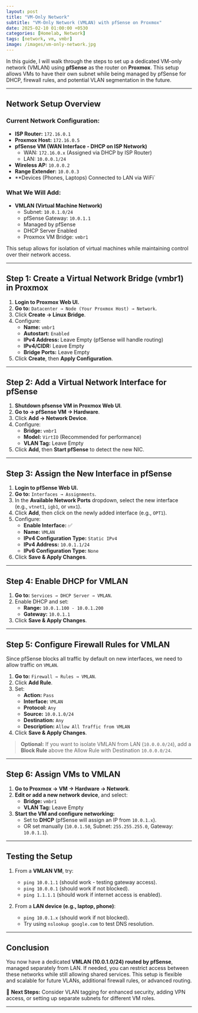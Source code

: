 ```yaml
---
layout: post
title: "VM-Only Network"
subtitle: "VM-Only Network (VMLAN) with pfSense on Proxmox"
date: 2025-02-10 01:00:00 +0530
categories: [Homelab, Network]
tags: [network, vm, vmbr]
image: /images/vm-only-network.jpg
---
```



In this guide, I will walk through the steps to set up a dedicated VM-only network (VMLAN) using **pfSense** as the router on **Proxmox**. This setup allows VMs to have their own subnet while being managed by pfSense for DHCP, firewall rules, and potential VLAN segmentation in the future.

---

## **Network Setup Overview**

### **Current Network Configuration:**
- **ISP Router:** `172.16.0.1`
- **Proxmox Host:** `172.16.0.5`
- **pfSense VM (WAN Interface - DHCP on ISP Network)**
  - WAN: `172.16.0.x` (Assigned via DHCP by ISP Router)
  - LAN: `10.0.0.1/24`
- **Wireless AP:** `10.0.0.2`
- **Range Extender:** `10.0.0.3`
- **Devices (Phones, Laptops) Connected to LAN via WiFi`

### **What We Will Add:**
- **VMLAN (Virtual Machine Network)**
  - Subnet: `10.0.1.0/24`
  - pfSense Gateway: `10.0.1.1`
  - Managed by pfSense
  - DHCP Server Enabled
  - Proxmox VM Bridge: `vmbr1`

This setup allows for isolation of virtual machines while maintaining control over their network access.

---

## **Step 1: Create a Virtual Network Bridge (vmbr1) in Proxmox**

1. **Login to Proxmox Web UI.**
2. **Go to:** `Datacenter → Node (Your Proxmox Host) → Network`.
3. Click **Create → Linux Bridge**.
4. Configure:
   - **Name:** `vmbr1`
   - **Autostart:** `Enabled`
   - **IPv4 Address:** Leave Empty (pfSense will handle routing)
   - **IPv4/CIDR:** Leave Empty
   - **Bridge Ports:** Leave Empty
5. Click **Create**, then **Apply Configuration**.

---

## **Step 2: Add a Virtual Network Interface for pfSense**

1. **Shutdown pfsense VM in Proxmox Web UI**.
2. **Go to → pfSense VM → Hardware**.
3. Click **Add → Network Device**.
4. Configure:
   - **Bridge:** `vmbr1`
   - **Model:** `VirtIO` (Recommended for performance)
   - **VLAN Tag:** Leave Empty
5. Click **Add**, then **Start pfSense** to detect the new NIC.

---

## **Step 3: Assign the New Interface in pfSense**

1. **Login to pfSense Web UI.**
2. **Go to:** `Interfaces → Assignments`.
3. In the **Available Network Ports** dropdown, select the new interface (e.g., `vtnet1`, `igb1`, or `vmx1`).
4. Click **Add**, then click on the newly added interface (e.g., `OPT1`).
5. Configure:
   - **Enable Interface:** ✅
   - **Name:** `VMLAN`
   - **IPv4 Configuration Type:** `Static IPv4`
   - **IPv4 Address:** `10.0.1.1/24`
   - **IPv6 Configuration Type:** `None`
6. Click **Save & Apply Changes**.

---

## **Step 4: Enable DHCP for VMLAN**

1. **Go to:** `Services → DHCP Server → VMLAN`.
2. Enable DHCP and set:
   - **Range:** `10.0.1.100 - 10.0.1.200`
   - **Gateway:** `10.0.1.1`
3. Click **Save & Apply Changes**.

---

## **Step 5: Configure Firewall Rules for VMLAN**

Since pfSense blocks all traffic by default on new interfaces, we need to allow traffic on `VMLAN`.

1. **Go to:** `Firewall → Rules → VMLAN`.
2. Click **Add Rule**.
3. Set:
   - **Action:** `Pass`
   - **Interface:** `VMLAN`
   - **Protocol:** `Any`
   - **Source:** `10.0.1.0/24`
   - **Destination:** `Any`
   - **Description:** `Allow All Traffic from VMLAN`
4. Click **Save & Apply Changes**.

> **Optional:** If you want to isolate VMLAN from LAN (`10.0.0.0/24`), add a **Block Rule** above the Allow Rule with Destination `10.0.0.0/24`.

---

## **Step 6: Assign VMs to VMLAN**

1. **Go to Proxmox → VM → Hardware → Network**.
2. **Edit or add a new network device**, and select:
   - **Bridge:** `vmbr1`
   - **VLAN Tag:** Leave Empty
3. **Start the VM and configure networking:**
   - Set to **DHCP** (pfSense will assign an IP from `10.0.1.x`).
   - OR set manually (`10.0.1.50`, Subnet: `255.255.255.0`, Gateway: `10.0.1.1`).

---

## **Testing the Setup**
1. From a **VMLAN VM**, try:
   - `ping 10.0.1.1` (should work - testing gateway access).
   - `ping 10.0.0.1` (should work if not blocked).
   - `ping 1.1.1.1` (should work if internet access is enabled).

2. From a **LAN device (e.g., laptop, phone)**:
   - `ping 10.0.1.x` (should work if not blocked).
   - Try using `nslookup google.com` to test DNS resolution.

---

## **Conclusion**
You now have a dedicated **VMLAN (10.0.1.0/24) routed by pfSense**, managed separately from LAN. If needed, you can restrict access between these networks while still allowing shared services. This setup is flexible and scalable for future VLANs, additional firewall rules, or advanced routing.

🚀 **Next Steps:** Consider VLAN tagging for enhanced security, adding VPN access, or setting up separate subnets for different VM roles.

---
